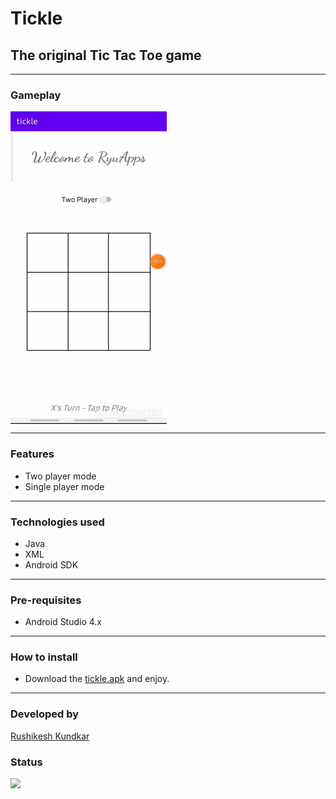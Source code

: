 # Tickle
## The original Tic Tac Toe game

<hr />

### Gameplay

<div style="display: flex;align-items: center;">
    <img src="screenshots/gameplay.gif" style="align:center; height:500px;width:250px;" />
</div>

<hr />

### Features

 - Two player mode
 - Single player mode

<hr />

### Technologies used

- Java
- XML
- Android SDK

<hr />

### Pre-requisites

- Android Studio 4.x

<hr />

### How to install
- Download the [tickle.apk](https://github.com/RRkundkar777/tickle/raw/master/tickle.apk) and enjoy.

<hr />

### Developed by
[Rushikesh Kundkar](https://github.com/RRkundkar777) <br>

### Status
<img src="https://img.shields.io/badge/-Under Development-brightgreen?logo=travis">